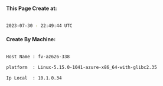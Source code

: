 
   
#### This Page Create at:

```bash

2023-07-30 - 22:49:44 UTC

```

#### Create By Machine:

```bash

Host Name : fv-az626-338

platform  : Linux-5.15.0-1041-azure-x86_64-with-glibc2.35

Ip Local  : 10.1.0.34

```

